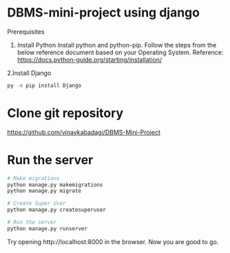 # DBMS-mini-project using django
Prerequisites
1. Install Python
Install python and python-pip. Follow the steps from the below reference document based on your Operating System. Reference: https://docs.python-guide.org/starting/installation/

2.Install Django
```bash
py -m pip install Django
```

# Clone git repository
https://github.com/vinaykabadagi/DBMS-Mini-Project

# Run the server
```bash
# Make migrations
python manage.py makemigrations
python manage.py migrate

# Create Super User
python manage.py createsuperuser

# Run the server
python manage.py runserver 
```
Try opening http://localhost:8000 in the browser. Now you are good to go.
